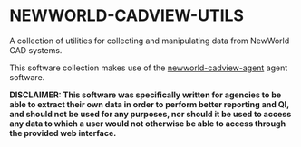 # NEWWORLD-CADVIEW-UTILS

A collection of utilities for collecting and manipulating data from NewWorld CAD systems.

This software collection makes use of the [newworld-cadview-agent](https://github.com/dayvillefire/newworld-cadview-agent) agent software.

**DISCLAIMER: This software was specifically written for agencies to be able to extract their own data in order to perform better reporting and QI, and should not be used for any purposes, nor should it be used to access any data to which a user would not otherwise be able to access through the provided web interface.**

